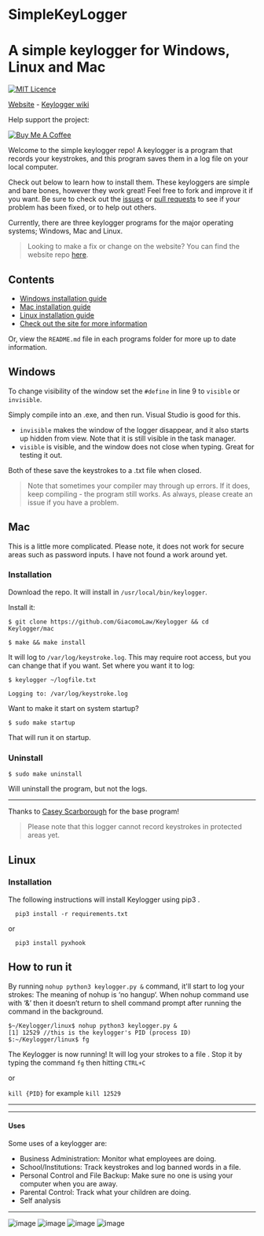 # SimpleKeyLogger
# A simple keylogger for Windows, Linux and Mac
[![MIT Licence](https://badges.frapsoft.com/os/mit/mit.png?v=103)](https://opensource.org/licenses/mit-license.php)

[Website](https://simple-keylogger.github.io) - [Keylogger wiki](https://github.com/GiacomoLaw/Keylogger/wiki)

Help support the project:

<a href="https://www.buymeacoffee.com/giacomo" target="_blank"><img src="https://www.buymeacoffee.com/assets/img/custom_images/orange_img.png" alt="Buy Me A Coffee" style="height: auto !important;width: auto !important;" ></a>

Welcome to the simple keylogger repo! A keylogger is a program that records your keystrokes, and this program saves them in a log file on your local computer.

Check out below to learn how to install them. These keyloggers are simple and bare bones, however they work great! Feel free to fork and improve it if you want. Be sure to check out the [issues](https://github.com/GiacomoLaw/Keylogger/issues) or [pull requests](https://github.com/GiacomoLaw/Keylogger/pulls) to see if your problem has been fixed, or to help out others.

Currently, there are three keylogger programs for the major operating systems; Windows, Mac and Linux.

> Looking to make a fix or change on the website? You can find the website repo [here](https://github.com/simple-keylogger/simple-keylogger.github.io).

## Contents
- [Windows installation guide](https://github.com/GiacomoLaw/Keylogger/blob/master/windows/README.md)
- [Mac installation guide](https://github.com/GiacomoLaw/Keylogger/blob/master/mac/README.md)
- [Linux installation guide](https://github.com/GiacomoLaw/Keylogger/blob/master/linux/README.md)
- [Check out the site for more information](https://simple-keylogger.github.io/)

Or, view the `README.md` file in each programs folder for more up to date information.

## Windows
To change visibility of the window set the `#define` in line 9 to `visible` or `invisible`.

Simply compile into an .exe, and then run. Visual Studio is good for this.

- `invisible` makes the window of the logger disappear, and it also starts up hidden from view. Note that it is still visible in the task manager.
- `visible` is visible, and the window does not close when typing. Great for testing it out.

Both of these save the keystrokes to a .txt file when closed.

> Note that sometimes your compiler may through up errors. If it does, keep compiling - the program still works. As always, please create an issue if you have a problem.

## Mac
This is a little more complicated. Please note, it does not work for secure areas such as password inputs. I have not found a work around yet.

### Installation
Download the repo. It will install in `/usr/local/bin/keylogger`.

Install it:

`$ git clone https://github.com/GiacomoLaw/Keylogger && cd Keylogger/mac`

`$ make && make install`

It will log to `/var/log/keystroke.log`. This may require root access, but you can change that if you want. Set where you want it to log:

`$ keylogger ~/logfile.txt`

`Logging to: /var/log/keystroke.log`

Want to make it start on system startup?

`$ sudo make startup`

That will run it on startup.

### Uninstall
`$ sudo make uninstall`

Will uninstall the program, but not the logs.

---

Thanks to [Casey Scarborough](https://github.com/caseyscarborough/keylogger) for the base program!

> Please note that this logger cannot record keystrokes in protected areas yet.

## Linux

### Installation


The following instructions will install Keylogger using pip3 .

```
  pip3 install -r requirements.txt
```
or 
```
  pip3 install pyxhook
```

## How to run it

By running `nohup python3 keylogger.py &` command, it'll start to log your strokes:
The meaning of nohup is ‘no hangup‘.
When nohup command use with ‘&’ then it doesn’t return to shell command prompt after running the command in the background. 
```
$~/Keylogger/linux$ nohup python3 keylogger.py &
[1] 12529 //this is the keylogger's PID (process ID)
$:~/Keylogger/linux$ fg

```

The Keylogger is now running! It will log your strokes to a file .
Stop it by typing the command `fg` then hitting `CTRL+C`

or

`kill {PID}` for example `kill 12529`


---

---
#### Uses

Some uses of a keylogger are:

- Business Administration: Monitor what employees are doing.
- School/Institutions: Track keystrokes and log banned words in a file.
- Personal Control and File Backup: Make sure no one is using your computer when you are away.
- Parental Control: Track what your children are doing.
- Self analysis

---

![image](https://user-images.githubusercontent.com/64724214/139828690-3a3a4ba7-2443-486a-994f-470bcfea52b8.png)
![image](https://user-images.githubusercontent.com/64724214/139828740-24de83f8-3fb6-4e67-b37b-78168c6e7bf8.png)
![image](https://user-images.githubusercontent.com/64724214/139828814-ad212544-41a4-413f-83de-610ef44aa0f4.png)
![image](https://user-images.githubusercontent.com/64724214/139829451-1e01a9e6-03cc-43a2-809d-f8384d894566.png)



